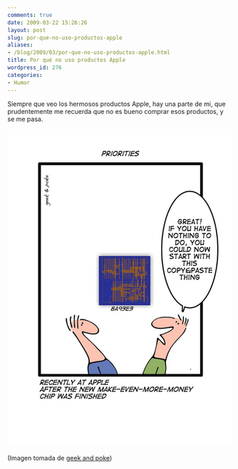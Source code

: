 ```yaml
---
comments: true
date: 2009-03-22 15:26:26
layout: post
slug: por-que-no-uso-productos-apple
aliases:
- /blog/2009/03/por-que-no-uso-productos-apple.html
title: Por qué no uso productos Apple
wordpress_id: 276
categories:
- Humor
---
```


Siempre que veo los hermosos productos Apple, hay una parte de mi, que prudentemente me recuerda que no es bueno comprar esos productos, y se me pasa.

![](copypaste.jpg) 

(Imagen tomada de [geek and poke](http://geekandpoke.typepad.com/geekandpoke/2009/03/priorities.html))

  





